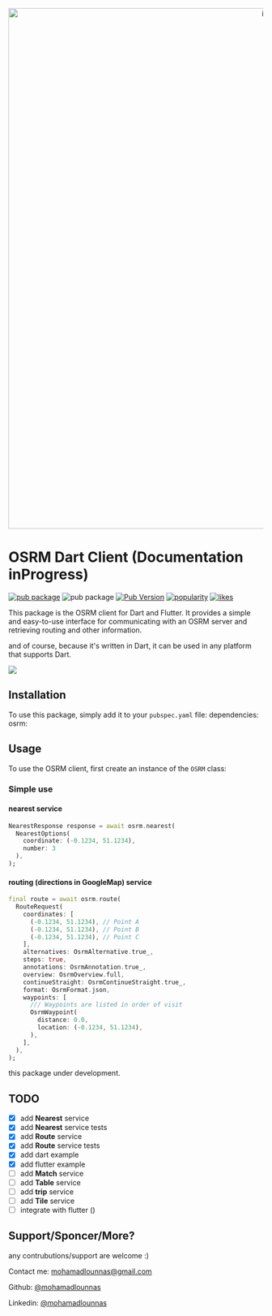 <!-- <center><img width="1026" alt="image" src="https://github.com/edumeet/edumeet-ansible/assets/22839194/9b092913-ddb3-4ded-b35e-ffdf51bba5ea"><a href="https://www.buymeacoffee.com/mohamadlounnas"><img src="https://img.buymeacoffee.com/button-api/?text=Sponcer Project&emoji=&slug=mohamadlounnas&button_colour=FFDD00&font_colour=000000&font_family=Cookie&outline_colour=000000&coffee_colour=ffffff"></a></center> -->
<p align="center">
  <img width="1026" alt="image" src="https://github.com/edumeet/edumeet-ansible/assets/22839194/9b092913-ddb3-4ded-b35e-ffdf51bba5ea">
</p>

# OSRM Dart Client (Documentation inProgress)
[![pub package](https://img.shields.io/pub/v/osrm.svg)](https://pub.dartlang.org/packages/osrm)
![pub package](https://img.shields.io/github/license/physia/kflutter.svg)
[![Pub Version](https://img.shields.io/pub/v/osrm?color=blueviolet)](https://pub.dev/packages/osrm)
[![popularity](https://img.shields.io/pub/popularity/osrm?logo=dart)](https://pub.dev/packages/osrm/score)
[![likes](https://img.shields.io/pub/likes/osrm?logo=dart)](https://pub.dev/packages/osrm/score)

This package is the OSRM client for Dart and Flutter. It provides a simple and easy-to-use interface for communicating with an OSRM server and retrieving routing and other information.

and of course, because it's written in Dart, it can be used in any platform that supports Dart.

<a href="https://www.buymeacoffee.com/mohamadlounnas"><img src="https://img.buymeacoffee.com/button-api/?text=Sponsor This Project&emoji=&slug=mohamadlounnas&button_colour=FFDD00&font_colour=000000&font_family=Cookie&outline_colour=000000&coffee_colour=ffffff"></a>

## Installation
To use this package, simply add it to your `pubspec.yaml` file:
dependencies:
    osrm:
## Usage
To use the OSRM client, first create an instance of the `OSRM` class:
### Simple use
#### nearest service
```dart
NearestResponse response = await osrm.nearest(
  NearestOptions(
    coordinate: (-0.1234, 51.1234),
    number: 3
  ),
);
```
#### routing (directions in GoogleMap) service
```dart
final route = await osrm.route(
  RouteRequest(
    coordinates: [
      (-0.1234, 51.1234), // Point A
      (-0.1234, 51.1234), // Point B
      (-0.1234, 51.1234), // Point C
    ],
    alternatives: OsrmAlternative.true_,
    steps: true,
    annotations: OsrmAnnotation.true_,
    overview: OsrmOverview.full,
    continueStraight: OsrmContinueStraight.true_,
    format: OsrmFormat.json,
    waypoints: [
      /// Waypoints are listed in order of visit
      OsrmWaypoint(
        distance: 0.0,
        location: (-0.1234, 51.1234),
      ),
    ],
  ),
);
```

this package under development.

## TODO
- [x] add **Nearest** service
- [x] add **Nearest** service tests
- [x] add **Route** service
- [x] add **Route** service tests
- [x] add dart example
- [x] add flutter example
- [ ] add **Match** service
- [ ] add **Table** service
- [ ] add **trip** service
- [ ] add **Tile** service
- [ ] integrate with flutter ()

## Support/Sponcer/More?
any contrubutions/support are welcome :)

Contact me: <mohamadlounnas@gmail.com>

Github: [@mohamadlounnas](github.com/mohamadlounnas)

Linkedin: [@mohamadlounnas](https://www.linkedin.com/in/mohamadlounnas/)




